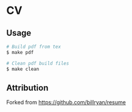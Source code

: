 # CV

## Usage
```bash
# Build pdf from tex
$ make pdf

# Clean pdf build files
$ make clean
```

## Attribution
Forked from https://github.com/billryan/resume
